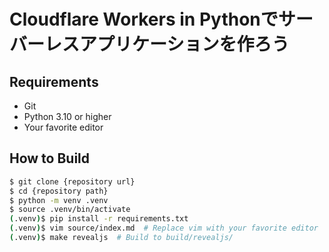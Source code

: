 # Cloudflare Workers in Pythonでサーバーレスアプリケーションを作ろう

## Requirements
* Git
* Python 3.10 or higher
* Your favorite editor

## How to Build
```bash
$ git clone {repository url}
$ cd {repository path}
$ python -m venv .venv
$ source .venv/bin/activate
(.venv)$ pip install -r requirements.txt
(.venv)$ vim source/index.md  # Replace vim with your favorite editor
(.venv)$ make revealjs  # Build to build/revealjs/
```
